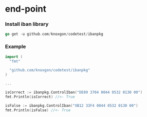 # end-point


### Install iban library

```go
go get -u github.com/knoxgon/codetest/ibanpkg
```

### Example

```go
import (
  "fmt"
  
  "github.com/knoxgon/codetest/ibanpkg"
)

...

isCorrect := ibanpkg.ControlIban("DE89 3704 0044 0532 0130 00")
fmt.Println(isCorrect) //<- True

isFalse := ibanpkg.ControlIban("XB12 33F4 0044 0532 0130 00")
fmt.Println(isFalse) //<- True
```
